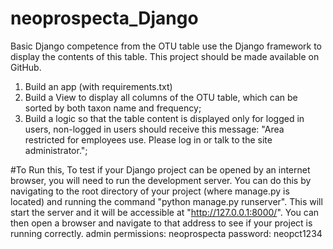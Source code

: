 # neoprospecta_Django
Basic Django competence
from the OTU table use the Django framework  to display the contents of this table. This project should be made available on GitHub.
1) Build an app (with requirements.txt)
2) Build a View to display all columns of the OTU table, which can be sorted by both taxon name and frequency;
3) Build a logic so that the table content is displayed only for logged in users, non-logged in users should receive this message: "Area restricted for employees use. Please log in or talk to the site administrator.";


#To Run this, 
To test if your Django project can be opened by an internet browser, you will need to run the development server.
You can do this by navigating to the root directory of your project (where manage.py is located) and running the command
"python manage.py runserver".
This will start the server and it will be accessible at "http://127.0.0.1:8000/". 
You can then open a browser and navigate to that address to see if your project is running correctly.
admin permissions: neoprospecta
password: neopct1234
